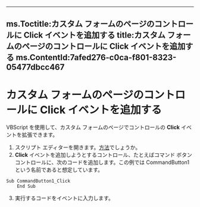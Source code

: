 

---
ms.Toctitle:カスタム フォームのページのコントロールに Click イベントを追加する
title:カスタム フォームのページのコントロールに Click イベントを追加する
ms.ContentId:7afed276-c0ca-f801-8323-05477dbcc467
---
# カスタム フォームのページのコントロールに Click イベントを追加する




VBScript を使用して、カスタム フォームのページでコントロールの **Click** イベントを拡張できます。

1. スクリプト エディターを開きます。[方法](a0640fdd-07a6-3aa9-8c39-9b53bafd485c.md)でしょうか。
2. **Click** イベントを追加しようとするコントロール、たとえばコマンド ボタン コントロールに、次のコードを追加します。この例では CommandButton1 という名前であると想定しています。



```sourcecode
Sub CommandButton1_Click 
    End Sub
```

3. 実行するコードをイベントに入力します。



